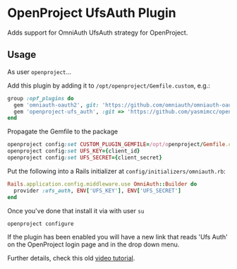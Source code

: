 # OpenProject UfsAuth Plugin

Adds support for OmniAuth UfsAuth strategy for OpenProject.

## Usage
As user `openproject`...

Add this plugin by adding it to `/opt/openproject/Gemfile.custom`, e.g.:

```ruby
group :opf_plugins do
  gem 'omniauth-oauth2', git: 'https://github.com/omniauth/omniauth-oauth2', tag: 'v1.5.0'
  gem 'openproject-ufs_auth', :git => 'https://github.com/yasmimcc/openproject-ufs_auth.git'
end
```

Propagate the Gemfile to the package
```ruby
openproject config:set CUSTOM_PLUGIN_GEMFILE=/opt/openproject/Gemfile.custom
openproject config:set UFS_KEY={client_id}
openproject config:set UFS_SECRET={client_secret}
```

Put the following into a Rails initializer at `config/initializers/omniauth.rb`:
```ruby
Rails.application.config.middleware.use OmniAuth::Builder do
  provider :ufs_auth, ENV['UFS_KEY'], ENV['UFS_SECRET']
end
```


Once you've done that install it via with user `su`

```ruby
openproject configure
```

If the plugin has been enabled you will have a new link that reads 'Ufs Auth' on the OpenProject login page and in the drop down menu.

Further details, check this old [video tutorial](https://www.youtube.com/watch?v=esCN9razZiE).
